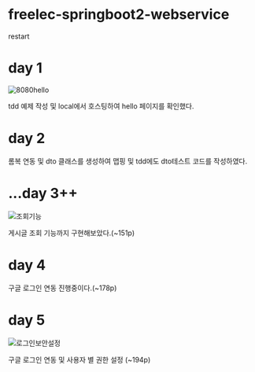 # freelec-springboot2-webservice
restart

# day 1
![8080hello](https://user-images.githubusercontent.com/93043822/178150965-11a56321-b3cf-45cb-8e70-00e1f027410f.JPG)

tdd 예제 작성 및 local에서 호스팅하여 hello 페이지를 확인했다.

# day 2

롬복 연동 및 dto 클래스를 생성하여 맵핑 및 tdd에도 dto테스트 코드를 작성하였다.

# ...day 3++ 
![조회기능](https://user-images.githubusercontent.com/93043822/180651020-3b6ea1e8-04c2-4147-a527-115958c57b30.JPG)

게시글 조회 기능까지 구현해보았다.(~151p)

# day 4
구글 로그인 연동 진행중이다.(~178p)

# day 5
![로그인보안설정](https://user-images.githubusercontent.com/93043822/181021378-dce4cdc1-3e4a-4cce-aaff-e50b63cf58be.JPG)

구글 로그인 연동 및 사용자 별 권한 설정 (~194p)


